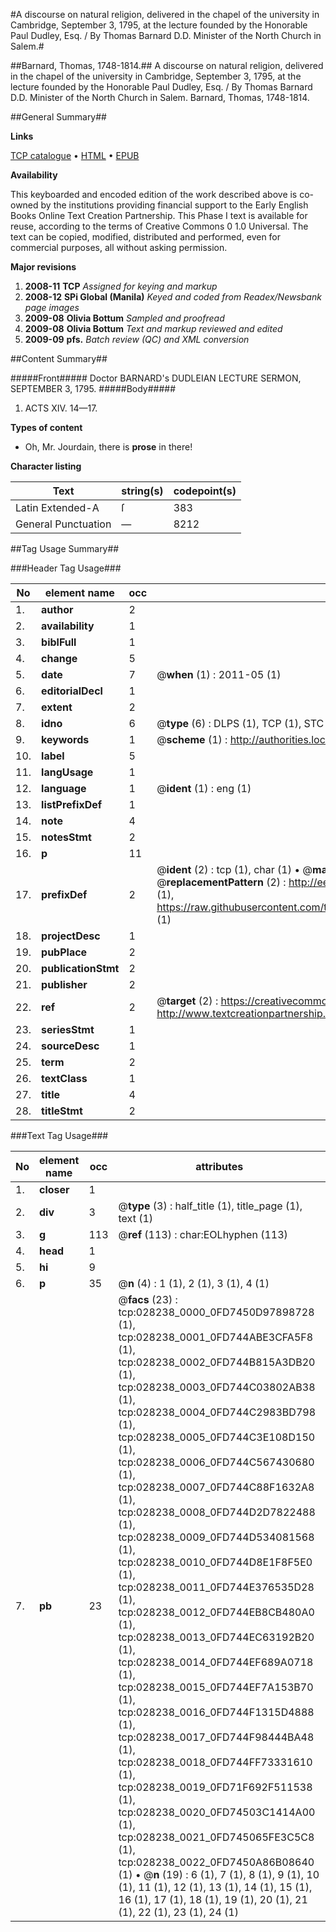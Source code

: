 #A discourse on natural religion, delivered in the chapel of the university in Cambridge, September 3, 1795, at the lecture founded by the Honorable Paul Dudley, Esq. / By Thomas Barnard D.D. Minister of the North Church in Salem.#

##Barnard, Thomas, 1748-1814.##
A discourse on natural religion, delivered in the chapel of the university in Cambridge, September 3, 1795, at the lecture founded by the Honorable Paul Dudley, Esq. / By Thomas Barnard D.D. Minister of the North Church in Salem.
Barnard, Thomas, 1748-1814.

##General Summary##

**Links**

[TCP catalogue](http://www.ota.ox.ac.uk/tcp/)  • 
[HTML](http://tei.it.ox.ac.uk/tcp/Texts-HTML/free/N21/N21483.html)  • 
[EPUB](http://tei.it.ox.ac.uk/tcp/Texts-EPUB/free/N21/N21483.epub)

**Availability**

This keyboarded and encoded edition of the
	       work described above is co-owned by the institutions
	       providing financial support to the Early English Books
	       Online Text Creation Partnership. This Phase I text is
	       available for reuse, according to the terms of Creative
	       Commons 0 1.0 Universal. The text can be copied,
	       modified, distributed and performed, even for
	       commercial purposes, all without asking permission.

**Major revisions**

1. __2008-11__ __TCP__ *Assigned for keying and markup*
1. __2008-12__ __SPi Global (Manila)__ *Keyed and coded from Readex/Newsbank page images*
1. __2009-08__ __Olivia Bottum__ *Sampled and proofread*
1. __2009-08__ __Olivia Bottum__ *Text and markup reviewed and edited*
1. __2009-09__ __pfs.__ *Batch review (QC) and XML conversion*

##Content Summary##

#####Front#####
Doctor BARNARD's DUDLEIAN LECTURE SERMON, SEPTEMBER 3, 1795.
#####Body#####

1. ACTS XIV. 14—17.

**Types of content**

  * Oh, Mr. Jourdain, there is **prose** in there!

**Character listing**


|Text|string(s)|codepoint(s)|
|---|---|---|
|Latin Extended-A|ſ|383|
|General Punctuation|—|8212|

##Tag Usage Summary##

###Header Tag Usage###

|No|element name|occ|attributes|
|---|---|---|---|
|1.|__author__|2||
|2.|__availability__|1||
|3.|__biblFull__|1||
|4.|__change__|5||
|5.|__date__|7| @__when__ (1) : 2011-05 (1)|
|6.|__editorialDecl__|1||
|7.|__extent__|2||
|8.|__idno__|6| @__type__ (6) : DLPS (1), TCP (1), STC (1), NOTIS (1), IMAGE-SET (1), EVANS-CITATION (1)|
|9.|__keywords__|1| @__scheme__ (1) : http://authorities.loc.gov/ (1)|
|10.|__label__|5||
|11.|__langUsage__|1||
|12.|__language__|1| @__ident__ (1) : eng (1)|
|13.|__listPrefixDef__|1||
|14.|__note__|4||
|15.|__notesStmt__|2||
|16.|__p__|11||
|17.|__prefixDef__|2| @__ident__ (2) : tcp (1), char (1)  •  @__matchPattern__ (2) : ([0-9\-]+):([0-9IVX]+) (1), (.+) (1)  •  @__replacementPattern__ (2) : http://eebo.chadwyck.com/downloadtiff?vid=$1&page=$2 (1), https://raw.githubusercontent.com/textcreationpartnership/Texts/master/tcpchars.xml#$1 (1)|
|18.|__projectDesc__|1||
|19.|__pubPlace__|2||
|20.|__publicationStmt__|2||
|21.|__publisher__|2||
|22.|__ref__|2| @__target__ (2) : https://creativecommons.org/publicdomain/zero/1.0/ (1), http://www.textcreationpartnership.org/docs/. (1)|
|23.|__seriesStmt__|1||
|24.|__sourceDesc__|1||
|25.|__term__|2||
|26.|__textClass__|1||
|27.|__title__|4||
|28.|__titleStmt__|2||


###Text Tag Usage###

|No|element name|occ|attributes|
|---|---|---|---|
|1.|__closer__|1||
|2.|__div__|3| @__type__ (3) : half_title (1), title_page (1), text (1)|
|3.|__g__|113| @__ref__ (113) : char:EOLhyphen (113)|
|4.|__head__|1||
|5.|__hi__|9||
|6.|__p__|35| @__n__ (4) : 1 (1), 2 (1), 3 (1), 4 (1)|
|7.|__pb__|23| @__facs__ (23) : tcp:028238_0000_0FD7450D97898728 (1), tcp:028238_0001_0FD744ABE3CFA5F8 (1), tcp:028238_0002_0FD744B815A3DB20 (1), tcp:028238_0003_0FD744C03802AB38 (1), tcp:028238_0004_0FD744C2983BD798 (1), tcp:028238_0005_0FD744C3E108D150 (1), tcp:028238_0006_0FD744C567430680 (1), tcp:028238_0007_0FD744C88F1632A8 (1), tcp:028238_0008_0FD744D2D7822488 (1), tcp:028238_0009_0FD744D534081568 (1), tcp:028238_0010_0FD744D8E1F8F5E0 (1), tcp:028238_0011_0FD744E376535D28 (1), tcp:028238_0012_0FD744EB8CB480A0 (1), tcp:028238_0013_0FD744EC63192B20 (1), tcp:028238_0014_0FD744EF689A0718 (1), tcp:028238_0015_0FD744EF7A153B70 (1), tcp:028238_0016_0FD744F1315D4888 (1), tcp:028238_0017_0FD744F98444BA48 (1), tcp:028238_0018_0FD744FF73331610 (1), tcp:028238_0019_0FD71F692F511538 (1), tcp:028238_0020_0FD74503C1414A00 (1), tcp:028238_0021_0FD745065FE3C5C8 (1), tcp:028238_0022_0FD7450A86B08640 (1)  •  @__n__ (19) : 6 (1), 7 (1), 8 (1), 9 (1), 10 (1), 11 (1), 12 (1), 13 (1), 14 (1), 15 (1), 16 (1), 17 (1), 18 (1), 19 (1), 20 (1), 21 (1), 22 (1), 23 (1), 24 (1)|
